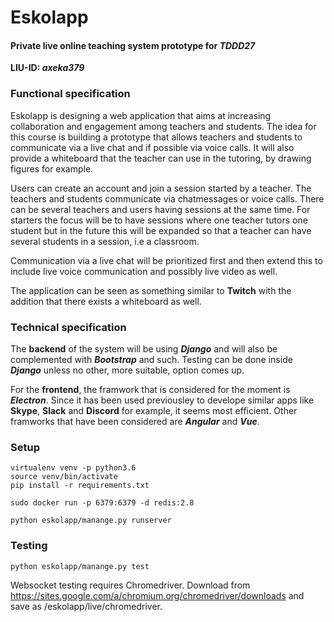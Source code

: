 # Eskolapp

#### Private live online teaching system prototype for _TDDD27_
**LIU-ID: _axeka379_**

### Functional specification
Eskolapp is designing a web application that aims at increasing collaboration and engagement among teachers and students.
The idea for this course is building a prototype that allows teachers and students to communicate via a live chat and if possible via voice calls. It will also provide a whiteboard that the teacher can use in the tutoring, by drawing figures for example.

Users can create an account and join a session started by a teacher. The teachers and students communicate via chatmessages or voice calls. There can be several teachers and users having sessions at the same time. For starters the focus will be to have sessions where one teacher tutors one student but in the future this will be expanded so that a teacher can have several students in a session, i.e a classroom.

Communication via a live chat will be prioritized first and then extend this to include live voice communication and possibly live video as well.

The application can be seen as something similar to **Twitch** with the addition that there exists a whiteboard as well.

### Technical specification
The **backend** of the system will be using **_Django_** and will also be complemented with **_Bootstrap_** and such. Testing can be done inside **_Django_** unless no other, more suitable, option comes up.

For the **frontend**, the framwork that is considered for the moment is **_Electron_**. Since it has been used previousley to develope similar apps like **Skype**, **Slack** and **Discord** for example, it seems most efficient. Other framworks that have been considered are **_Angular_** and **_Vue_**.

### Setup
```
virtualenv venv -p python3.6
source venv/bin/activate
pip install -r requirements.txt

sudo docker run -p 6379:6379 -d redis:2.8

python eskolapp/manange.py runserver
```

### Testing
```
python eskolapp/manange.py test
```
Websocket testing requires Chromedriver. Download from https://sites.google.com/a/chromium.org/chromedriver/downloads and save as /eskolapp/live/chromedriver.